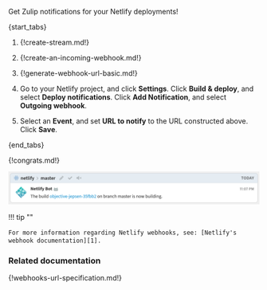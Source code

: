 Get Zulip notifications for your Netlify deployments!

{start_tabs}

1. {!create-stream.md!}

1. {!create-an-incoming-webhook.md!}

1. {!generate-webhook-url-basic.md!}

1. Go to your Netlify project, and click **Settings**. Click **Build & deploy**, and select **Deploy notifications**.
   Click **Add Notification**, and select **Outgoing webhook**.

1. Select an **Event**, and set **URL to notify** to the URL constructed above. Click **Save**.

{end_tabs}

{!congrats.md!}

![](/static/images/integrations/netlify/001.png)

!!! tip ""

    For more information regarding Netlify webhooks, see: [Netlify's webhook documentation][1].

[1]: https://www.netlify.com/docs/webhooks/

### Related documentation

{!webhooks-url-specification.md!}